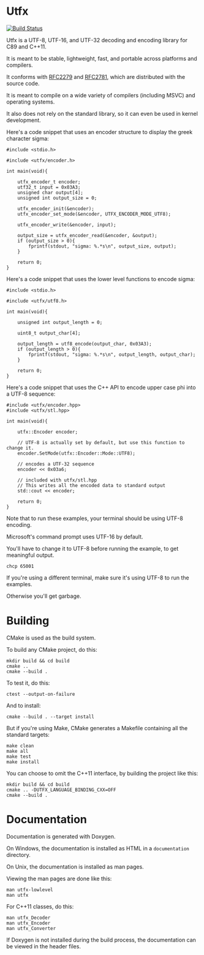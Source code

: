 Utfx
====

[![Build Status](https://travis-ci.org/tholberton/utfx.svg?branch=master)](https://travis-ci.org/tholberton/utfx)

Utfx is a UTF-8, UTF-16, and UTF-32 decoding and encoding library for C89 and C++11.

It is meant to be stable, lightweight, fast, and portable across platforms and compilers.

It conforms with [RFC2279](https://www.ietf.org/rfc/rfc2781.txt) and [RFC2781](https://www.ietf.org/rfc/rfc2279.txt), which are distributed with the source code.

It is meant to compile on a wide variety of compilers (including MSVC) and operating systems.

It also does not rely on the standard library, so it can even be used in kernel development.

Here's a code snippet that uses an encoder structure to display the greek character sigma:

```
#include <stdio.h>

#include <utfx/encoder.h>

int main(void){

	utfx_encoder_t encoder;
	utf32_t input = 0x03A3;
	unsigned char output[4];
	unsigned int output_size = 0;

	utfx_encoder_init(&encoder);
	utfx_encoder_set_mode(&encoder, UTFX_ENCODER_MODE_UTF8);

	utfx_encoder_write(&encoder, input);

	output_size = utfx_encoder_read(&encoder, &output);
	if (output_size > 0){
		fprintf(stdout, "sigma: %.*s\n", output_size, output);
	}

	return 0;
}
```

Here's a code snippet that uses the lower level functions to encode sigma:

```
#include <stdio.h>

#include <utfx/utf8.h>

int main(void){

	unsigned int output_length = 0;

	uint8_t output_char[4];

	output_length = utf8_encode(output_char, 0x03A3);
	if (output_length > 0){
		fprintf(stdout, "sigma: %.*s\n", output_length, output_char);
	}

	return 0;
}
```

Here's a code snippet that uses the C++ API to encode upper case phi into a UTF-8 sequence:

```
#include <utfx/encoder.hpp>
#include <utfx/stl.hpp>

int main(void){

	utfx::Encoder encoder;

	// UTF-8 is actually set by default, but use this function to change it.
	encoder.SetMode(utfx::Encoder::Mode::UTF8);

	// encodes a UTF-32 sequence
	encoder << 0x03a6;

	// included with utfx/stl.hpp
	// This writes all the encoded data to standard output
	std::cout << encoder;

	return 0;
}
```

Note that to run these examples, your terminal should be using UTF-8 encoding.

Microsoft's command prompt uses UTF-16 by default.

You'll have to change it to UTF-8 before running the example, to get meaningful output.

```
chcp 65001
```

If you're using a different terminal, make sure it's using UTF-8 to run the examples.

Otherwise you'll get garbage.

# Building

CMake is used as the build system.

To build any CMake project, do this:

```
mkdir build && cd build
cmake ..
cmake --build .
```

To test it, do this:

```
ctest --output-on-failure
```

And to install:

```
cmake --build . --target install
```

But if you're using Make, CMake generates a Makefile containing all the standard targets:

```
make clean
make all
make test
make install
```

You can choose to omit the C++11 interface, by building the project like this:

```
mkdir build && cd build
cmake .. -DUTFX_LANGUAGE_BINDING_CXX=OFF
cmake --build .
```

# Documentation

Documentation is generated with Doxygen.

On Windows, the documentation is installed as HTML in a `documentation` directory.

On Unix, the documentation is installed as man pages.

Viewing the man pages are done like this:

```
man utfx-lowlevel
man utfx
```

For C++11 classes, do this:

```
man utfx_Decoder
man utfx_Encoder
man utfx_Converter
```

If Doxygen is not installed during the build process, the documentation can be viewed in the header files.

